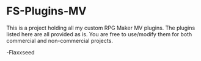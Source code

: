 # FS-Plugins-MV

This is a project holding all my custom RPG Maker MV plugins. The plugins listed here are all provided as is. You are free to use/modify them
for both commercial and non-commercial projects. 

-Flaxxseed
